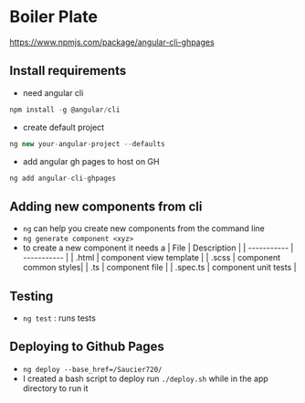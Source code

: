 # Boiler Plate
https://www.npmjs.com/package/angular-cli-ghpages

## Install requirements
- need angular cli 
```typescript
npm install -g @angular/cli
```
- create default project
```typescript
ng new your-angular-project --defaults
```
- add angular gh pages to host on GH
```typescript
ng add angular-cli-ghpages
```

## Adding new components from cli
- `ng` can help you create new components from the command line
- `ng generate component <xyz>`
- to create a new component it needs a 
| File | Description |
| ----------- | ----------- |
| .html | component view template |
| .scss | component common styles|
| .ts | component file |
| .spec.ts | component unit tests |

## Testing
- `ng test`
: runs tests

## Deploying to Github Pages
- `ng deploy --base_href=/Saucier720/`
- I created a bash script to deploy run `./deploy.sh` while in the app directory to run it